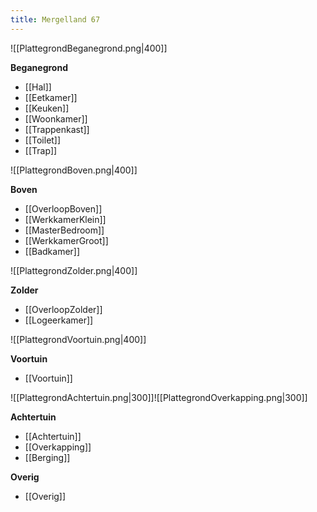 ```yaml
---
title: Mergelland 67
---
```

![[PlattegrondBeganegrond.png|400]]

**Beganegrond**
- [[Hal]]
- [[Eetkamer]]
- [[Keuken]]
- [[Woonkamer]]
- [[Trappenkast]]
- [[Toilet]]
- [[Trap]]

![[PlattegrondBoven.png|400]]

**Boven**
- [[OverloopBoven]]
- [[WerkkamerKlein]]
- [[MasterBedroom]]
- [[WerkkamerGroot]]
- [[Badkamer]]

![[PlattegrondZolder.png|400]]

**Zolder**
- [[OverloopZolder]]
- [[Logeerkamer]]

![[PlattegrondVoortuin.png|400]]

**Voortuin**
- [[Voortuin]]

![[PlattegrondAchtertuin.png|300]]![[PlattegrondOverkapping.png|300]]


**Achtertuin**
- [[Achtertuin]]
- [[Overkapping]]
- [[Berging]]

**Overig**
- [[Overig]]


